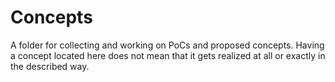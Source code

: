 # Concepts

A folder for collecting and working on PoCs and proposed concepts. Having a concept located here does not mean that it gets realized at all or exactly in the described way. 
